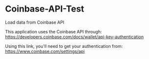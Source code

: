 # Coinbase-API-Test

Load data from Coinbase API

This application uses the Coinbase API through: https://developers.coinbase.com/docs/wallet/api-key-authentication

Using this link, you'll need to get your authentication from: https://www.coinbase.com/settings/api
